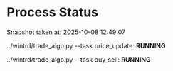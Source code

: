 # Process Status

Snapshot taken at: 2025-10-08 12:49:07

../wintrd/trade_algo.py --task price_update: **RUNNING**

../wintrd/trade_algo.py --task buy_sell: **RUNNING**

